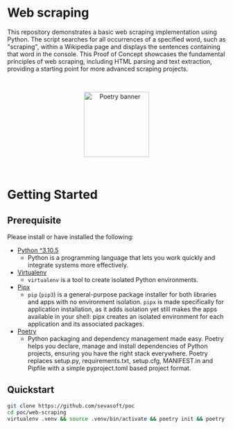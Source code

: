 # Web scraping
This repository demonstrates a basic web scraping implementation using Python. The script searches for all occurrences of a specified word, such as "scraping", within a Wikipedia page and displays the sentences containing that word in the console. This Proof of Concept showcases the fundamental principles of web scraping, including HTML parsing and text extraction, providing a starting point for more advanced scraping projects.

<br/>
<p align="center">
<img src="https://python-poetry.org/images/logo-origami.svg" width="150" alt="Poetry banner">
</a>
</p>
<br/>

# Getting Started

## Prerequisite

Please install or have installed the following:

-   [Python ^3.10.5](https://www.python.org/downloads/)
    -   Python is a programming language that lets you work quickly and integrate systems more effectively.
-   [Virtualenv](https://pypi.org/project/virtualenv/)
    -   `virtualenv` is a tool to create isolated Python environments.
-   [Pipx](https://pypi.org/project/pipx/)
    -   `pip` (`pip3`) is a general-purpose package installer for both libraries and apps with no environment isolation. `pipx` is made specifically for application installation, as it adds isolation yet still makes the apps available in your shell: pipx creates an isolated environment for each application and its associated packages.
-   [Poetry](https://python-poetry.org/docs/#installing-with-pipx)
    -   Python packaging and dependency management made easy. Poetry helps you declare, manage and install dependencies of Python projects, ensuring you have the right stack everywhere. Poetry replaces setup.py, requirements.txt, setup.cfg, MANIFEST.in and Pipfile with a simple pyproject.toml based project format.

## Quickstart

```bash
git clone https://github.com/sevasoft/poc
cd poc/web-scraping
virtualenv .venv && source .venv/bin/activate && poetry init && poetry run python3 web_scraping/__init__.py
```
